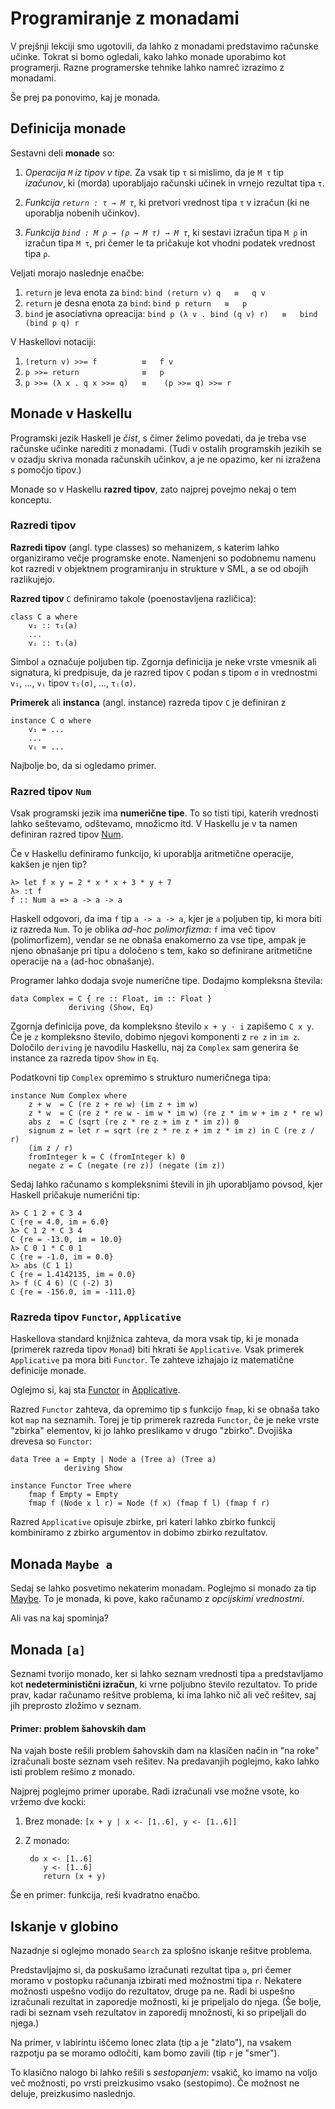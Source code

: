 # Programiranje z monadami

V prejšnji lekciji smo ugotovili, da lahko z monadami predstavimo računske
učinke. Tokrat si bomo ogledali, kako lahko monade uporabimo kot programerji.
Razne programerske tehnike lahko namreč izrazimo z monadami.

Še prej pa ponovimo, kaj je monada.

## Definicija monade

Sestavni deli **monade** so:

1. *Operacija `M` iz tipov v tipe.* Za vsak tip `τ` si mislimo, da je `M τ` tip *izačunov*,
   ki (morda) uporabljajo računski učinek in vrnejo rezultat tipa `τ`.

2. *Funkcija `return : τ → M τ`*, ki pretvori vrednost tipa `τ` v izračun (ki ne
   uporablja nobenih učinkov).

3. *Funkcija `bind : M ρ → (ρ → M τ) → M τ`*, ki sestavi izračun tipa `M ρ` in
   izračun tipa `M τ`, pri čemer le ta pričakuje kot vhodni podatek vrednost tipa `ρ`.

Veljati morajo naslednje enačbe:

1. `return` je leva enota za `bind`:   `bind (return v) q   ≡   q v`
2. `return` je desna enota za `bind`:  `bind p return   ≡   p`
3. `bind` je asociativna opreacija:  `bind p (λ v . bind (q v) r)   ≡   bind (bind p q) r`

V Haskellovi notaciji:

1. `(return v) >>= f          ≡   f v`
2. `p >>= return              ≡   p`
3. `p >>= (λ x . q x >>= q)   ≡    (p >>= q) >>= r`

## Monade v Haskellu

Programski jezik Haskell je *čist*, s čimer želimo povedati, da je treba vse
računske učinke narediti z monadami. (Tudi v ostalih programskih jezikih se v
ozadju skriva monada računskih učinkov, a je ne opazimo, ker ni izražena s
pomočjo tipov.)

Monade so v Haskellu **razred tipov**, zato najprej povejmo nekaj o tem konceptu.

### Razredi tipov

**Razredi tipov** (angl. type classes) so mehanizem, s katerim lahko
organiziramo večje programske enote. Namenjeni so podobnemu namenu kot razredi v
objektnem programiranju in strukture v SML, a se od obojih razlikujejo.

**Razred tipov** `C` definiramo takole (poenostavljena različica):

    class C a where
        v₁ :: τ₁(a)
        ...
        vᵢ :: τᵢ(a)

Simbol `a` označuje poljuben tip. Zgornja definicija je neke vrste vmesnik ali
signatura, ki predpisuje, da je razred tipov `C` podan s tipom `σ` in vrednostmi
`v₁`, ..., `vᵢ` tipov `τ₁(σ)`, ..., `τᵢ(σ)`.

**Primerek** ali **instanca** (angl. instance) razreda tipov `C` je definiran z

    instance C σ where
        v₁ = ...
        ...
        vᵢ = ...

Najbolje bo, da si ogledamo primer.

### Razred tipov `Num`

Vsak programski jezik ima **numerične tipe**. To so tisti tipi, katerih vrednosti
lahko seštevamo, odštevamo, množicmo itd. V Haskellu je v ta namen definiran
razred tipov [Num](http://hackage.haskell.org/package/base-4.11.1.0/docs/Prelude.html#t:Num).

Če v Haskellu definiramo funkcijo, ki uporablja aritmetične operacije, kakšen je
njen tip?

    λ> let f x y = 2 * x * x + 3 * y + 7
    λ> :t f
    f :: Num a => a -> a -> a

Haskell odgovori, da ima `f` tip `a -> a -> a`, kjer je `a` poljuben tip, ki mora biti
iz razreda `Num`. To je oblika *ad-hoc polimorfizma*: `f` ima več tipov
(polimorfizem), vendar se ne obnaša enakomerno za vse tipe, ampak je njeno
obnašanje pri tipu `a` določeno s tem, kako so definirane aritmetične operacije na
`a` (ad-hoc obnašanje).

Programer lahko dodaja svoje numerične tipe. Dodajmo kompleksna števila:

    data Complex = C { re :: Float, im :: Float }
                 deriving (Show, Eq)

Zgornja definicija pove, da kompleksno število `x + y · i` zapišemo `C x y`. Če je `z`
kompleksno število, dobimo njegovi komponenti z `re z` in `im z`. Določilo `deriving`
je navodilu Haskellu, naj za `Complex` sam generira še instance za razreda tipov
`Show` in `Eq`.

Podatkovni tip `Complex` opremimo s strukturo numeričnega tipa:

    instance Num Complex where
        z + w  = C (re z + re w) (im z + im w)
        z * w  = C (re z * re w - im w * im w) (re z * im w + im z * re w)
        abs z  = C (sqrt (re z * re z + im z * im z)) 0
        signum z = let r = sqrt (re z * re z + im z * im z) in C (re z / r) 
        (im z / r)
        fromInteger k = C (fromInteger k) 0
        negate z = C (negate (re z)) (negate (im z))

Sedaj lahko računamo s kompleksnimi števili in jih uporabljamo povsod, kjer
Haskell pričakuje numerični tip:

    λ> C 1 2 + C 3 4
    C {re = 4.0, im = 6.0}
    λ> C 1 2 * C 3 4
    C {re = -13.0, im = 10.0}
    λ> C 0 1 * C 0 1
    C {re = -1.0, im = 0.0}
    λ> abs (C 1 1)
    C {re = 1.4142135, im = 0.0}
    λ> f (C 4 6) (C (-2) 3)
    C {re = -156.0, im = -111.0}

### Razreda tipov `Functor`, `Applicative`

Haskellova standard knjižnica zahteva, da mora vsak tip, ki je monada (primerek
razreda tipov `Monad`) biti hkrati še `Applicative`. Vsak primerek `Applicative` pa
mora biti `Functor`. Te zahteve izhajajo iz matematične definicije monade.

Oglejmo si, kaj sta [Functor](http://hackage.haskell.org/package/base-4.11.1.0/docs/Prelude.html#t:Functor) in [Applicative](http://hackage.haskell.org/package/base-4.11.1.0/docs/Control-Applicative.html#t:Applicative).

Razred `Functor` zahteva, da opremimo tip s funkcijo `fmap`, ki se obnaša tako kot
`map` na seznamih. Torej je tip primerek razreda `Functor`, če je neke vrste
"zbirka" elementov, ki jo lahko preslikamo v drugo "zbirko". Dvojiška drevesa so
`Functor`:

    data Tree a = Empty | Node a (Tree a) (Tree a)
                deriving Show
    
    instance Functor Tree where
        fmap f Empty = Empty
        fmap f (Node x l r) = Node (f x) (fmap f l) (fmap f r)

Razred `Applicative` opisuje zbirke, pri kateri lahko zbirko funkcij kombiniramo z
zbirko argumentov in dobimo zbirko rezultatov.

## Monada `Maybe a`

Sedaj se lahko posvetimo nekaterim monadam. Poglejmo si monado za tip [Maybe](http://hackage.haskell.org/package/base-4.11.1.0/docs/Prelude.html#t:Maybe).
To je monada, ki pove, kako računamo z *opcijskimi vrednostmi*.

Ali vas na kaj spominja?

## Monada `[a]`

Seznami tvorijo monado, ker si lahko seznam vrednosti tipa `a` predstavljamo kot
**nedeterministični izračun**, ki vrne poljubno število rezultatov. To pride prav,
kadar računamo rešitve problema, ki ima lahko nič ali več rešitev, saj jih
preprosto zložimo v seznam.

#### Primer: problem šahovskih dam

Na vajah boste rešili problem šahovskih dam na klasičen način in "na roke"
izračunali boste seznam vseh rešitev. Na predavanjih poglejmo, kako lahko isti
problem rešimo z monado.

Najprej poglejmo primer uporabe. Radi izračunali vse možne vsote, ko vržemo dve
kocki:

1. Brez monade: `[x + y | x <- [1..6], y <- [1..6]]`
2. Z monado:

        do x <- [1..6]
           y <- [1..6]
           return (x + y)

Še en primer: funkcija, reši kvadratno enačbo.


## Iskanje v globino

Nazadnje si oglejmo monado `Search` za splošno iskanje rešitve problema.

Predstavljajmo si, da poskušamo izračunati rezultat tipa `a`, pri čemer moramo v
postopku računanja izbirati med možnostmi tipa `r`. Nekatere možnosti uspešno
vodijo do rezultatov, druge pa ne. Radi bi uspešno izračunali rezultat in
zaporedje možnosti, ki je pripeljalo do njega. (Še bolje, radi bi seznam vseh
rezultatov in zaporedij množnosti, ki so pripeljali do njega.)

Na primer, v labirintu iščemo lonec zlata (tip `a` je "zlato"), na vsakem
razpotju pa se moramo odločiti, kam bomo zavili (tip `r` je "smer").

To klasično nalogo bi lahko rešili s *sestopanjem*: vsakič, ko imamo na voljo
več možnosti, po vrsti preizkusimo vsako (sestopimo). Če možnost ne deluje,
preizkusimo naslednjo.

